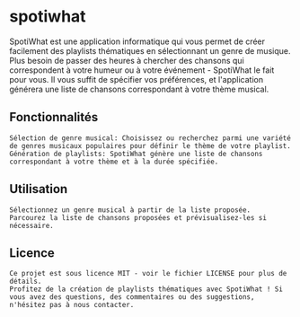 # spotiwhat

SpotiWhat est une application informatique qui vous permet de créer facilement des playlists thématiques en sélectionnant un genre de musique. Plus besoin de passer des heures à chercher des chansons qui correspondent à votre humeur ou à votre événement - SpotiWhat le fait pour vous. Il vous suffit de spécifier vos préférences, et l'application générera une liste de chansons correspondant à votre thème musical.

## Fonctionnalités

    Sélection de genre musical: Choisissez ou recherchez parmi une variété de genres musicaux populaires pour définir le thème de votre playlist.
    Génération de playlists: SpotiWhat génère une liste de chansons correspondant à votre thème et à la durée spécifiée.

## Utilisation

    Sélectionnez un genre musical à partir de la liste proposée.
    Parcourez la liste de chansons proposées et prévisualisez-les si nécessaire.

## Licence

    Ce projet est sous licence MIT - voir le fichier LICENSE pour plus de détails.
    Profitez de la création de playlists thématiques avec SpotiWhat ! Si vous avez des questions, des commentaires ou des suggestions, n'hésitez pas à nous contacter.
